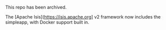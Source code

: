 This repo has been archived.

The [Apache Isis](https://isis.apache.org] v2 framework now includes the simpleapp, with Docker support built in.
